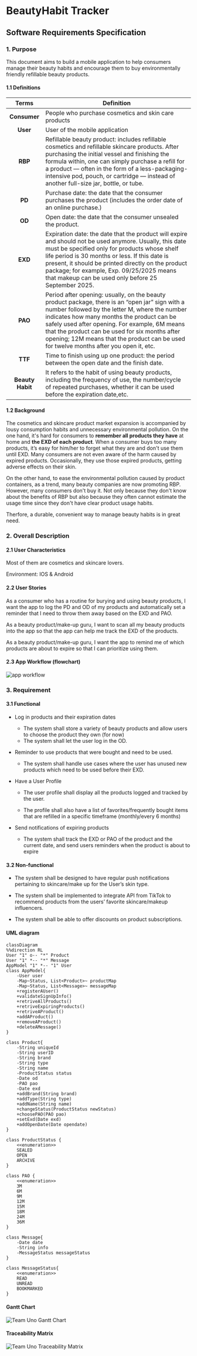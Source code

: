 # BeautyHabit Tracker

## Software Requirements Specification

### 1. Purpose
This document aims to build a mobile application to help consumers manage their beauty habits and encourage them to buy environmentally friendly refillable beauty products.

#### 1.1 Definitions
|   **Terms**  | Definition                                                                                                                                                                                                                                                                                                                                                                                    |
|:------------:|-----------------------------------------------------------------------------------------------------------------------------------------------------------------------------------------------------------------------------------------------------------------------------------------------------------------------------------------------------------------------------------------------|
| **Consumer** | People who purchase cosmetics and skin care products                                                                                                                                                                                                                                                                                                                                          |
| **User**     | User of the mobile application                                                                                                                                                                                                                                                                                                                                                                |
| **RBP**      | Refillable beauty product: includes refillable cosmetics and refillable skincare products. After purchasing the initial vessel and finishing the formula within, one can simply purchase a refill for a product — often in the form of a less-packaging-intensive pod, pouch, or cartridge — instead of another full-size jar, bottle, or tube.                                               |
| **PD**       | Purchase date: the date that the consumer purchases the product (includes the order date of an online purchase.)                                                                                                                                                                                                                                                                              |
| **OD**       | Open date: the date that the consumer unsealed the product.                                                                                                                                                                                                                                                                                                                                   |
| **EXD**      | Expiration date: the date that the product will expire and should not be used anymore. Usually, this date must be specified only for products whose shelf life period is 30 months or less. If this date is present, it should be printed directly on the product package; for example, Exp. 09/25/2025 means that makeup can be used only before 25 September 2025.                          |
| **PAO**      | Period after opening: usually, on the beauty product package, there is an “open jar” sign with a number followed by the letter M, where the number indicates how many months the product can be safely used after opening. For example,  6M means that the product can be used for six months after opening; 12M means that the product can be used for twelve months after you open it, etc. |
| **TTF**      | Time to finish using up one product: the period between the open date and the finish date.
| **Beauty Habit**      | It refers to the habit of using beauty products, including the frequency of use, the number/cycle of repeated purchases, whether it can be used before the expiration date,etc.                                                              


#### 1.2 Background
The cosmetics and skincare product market expansion is accompanied by lousy consumption habits and unnecessary environmental pollution.
On the one hand, it's hard for consumers to **remember all products they have** at home and **the EXD of each product**. When a consumer buys too many products, it’s easy for him/her to forget what they are and don't use them until EXD. Many consumers are not even aware of the harm caused by expired products. Occasionally, they use those expired products, getting adverse effects on their skin. 
 
On the other hand, to ease the environmental pollution caused by product containers, as a trend, many beauty companies are now promoting RBP. However, many consumers don't buy it. Not only because they don't know about the benefits of RBP but also because they often cannot estimate the usage time since they don't have clear product usage habits.
 
Therfore, a durable, convenient way to manage beauty habits is in great need.
                                                                

### 2. Overall Description
#### 2.1 User Characteristics
Most of them are cosmetics and skincare lovers.

Environment:  IOS & Android

#### 2.2 User Stories

As a consumer who has a routine for burying and using beauty products, I want the app to log the PD and OD of my products and automatically set a reminder that I need to throw them away based on the EXD and PAO.

As a beauty product/make-up guru, I want to scan all my beauty products into the app so that the app can help me track the EXD of the products.

As a beauty product/make-up guru, I want the app to remind me of which products are about to expire so that I can prioritize using them.

#### 2.3 App Workflow (flowchart)
![app workflow](https://github.com/CS5520-MobileAppsSeattle/final-project-uno/blob/main/Images/app%20workflow.png?raw=true)

### 3. Requirement
#### 3.1 Functional
- Log in products and their expiration dates
  - The system shall store a variety of beauty products and allow users to choose the product they own (for now)
  - The system shall let the user log in the OD.

- Reminder to use products that were bought and need to be used.

  - The system shall handle use cases where the user has unused new products which need to be used before their EXD.

- Have a User Profile 

  - The user profile shall display all the products logged and tracked by the user.

  - The profile shall also have a list of favorites/frequently bought items that are refilled in a specific timeframe (monthly/every 6 months)

- Send notifications of expiring products

  - The system shall track the EXD or PAO of the product and the current date, and send users reminders when the product is about to expire

#### 3.2 Non-functional
- The system shall be designed to have regular push notifications pertaining to skincare/make up for the User’s skin type.

- The system shall be implemented to integrate API from TikTok to recommend products from the users’ favorite skincare/makeup influencers.

- The system shall be able to offer discounts on product subscriptions.

#### UML diagram
```mermaid
classDiagram
%%direction RL
User "1" o-- "*" Product
User "1" *-- "*" Message
AppModel "1" *-- "1" User
class AppModel{
    -User user
    -Map~Status, List<Product>~ productMap
    -Map~Status, List<Message>~ messageMap
    +registerAUser()
    +validateSignUpInfo()
    +retriveAllProducts()
	+retriveExpiringProducts()
	+retriveAProduct()
	+addAProduct()
	+removeAProduct()
    +deleteAMessage()
}

class Product{
    -String uniqueId
    -String userID
    -String brand
    -String type
    -String name
    -ProductStatus status
    -Date od
    -PAO pao 
    -Date exd
    +addBrand(String brand)
    +addType(String type)
    +addName(String name)
    +changeStatus(ProductStatus newStatus)
    +choosePAO(PAO pao)
    +setExd(Date exd)
    +addOpenDate(Date opendate)
}

class ProductStatus {
    <<enumeration>>
    SEALED
    OPEN
    ARCHIVE
}

class PAO {
    <<enumeration>>
    3M
    6M
    9M
    12M
    15M
    18M
    24M
    36M
}

class Message{
    -Date date 
    -String info
    -MessageStatus messageStatus
}

class MessageStatus{
    <<enumeration>>
    READ
    UNREAD
    BOOKMARKED
}
```

#### Gantt Chart
![Team Uno Gantt Chart](https://github.com/CS5520-MobileAppsSeattle/final-project-uno/blob/main/Images/Uno_gantt_chart_v2.png?raw=true)

#### Traceability Matrix
![Team Uno Traceability Matrix](https://github.com/CS5520-MobileAppsSeattle/final-project-uno/blob/main/Images/Uno_Traceability_matrix.png?raw=true)
